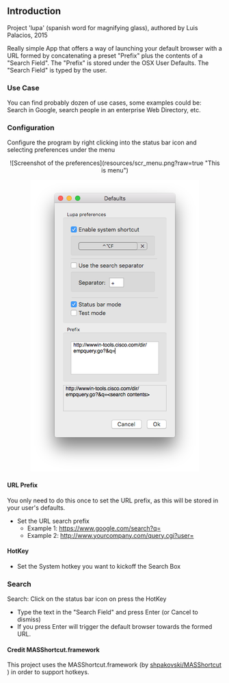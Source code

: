 ## Introduction

Project 'lupa' (spanish word for magnifying glass), authored by Luis Palacios, 2015


Really simple App that offers a way of launching your default browser with a URL formed by concatenating a preset "Prefix" plus the contents of a "Search Field". The "Prefix" is stored under the OSX User Defaults. The "Search Field" is typed by the user. 


### Use Case

You can find probably dozen of use cases, some examples could be: Search in Google, search people in an enterprise Web Directory, etc.


### Configuration 

Configure the program by right clicking into the status bar icon and selecting preferences under the menu

<div align="center">
![Screenshot of the preferences](resources/scr_menu.png?raw=true "This is menu")

![Screenshot of the preferences](resources/scr_preferences.png?raw=true "This is the preferences window")
<div align="left">

#### URL Prefix

You only need to do this once to set the URL prefix, as this will be stored in your user's defaults.

- Set the URL search prefix 
   - Example 1: https://www.google.com/search?q=
   - Example 2: http://www.yourcompany.com/query.cgi?user=



#### HotKey

- Set the System hotkey you want to kickoff the Search Box



### Search

Search: Click on the status bar icon on press the HotKey

- Type the text in the "Search Field" and press Enter (or Cancel to dismiss)
- If you press Enter will trigger the default browser towards the formed URL. 



#### Credit MASShortcut.framework


This project uses the MASShortcut.framework (by [shpakovski/MASShortcut
](https://github.com/shpakovski/MASShortcut)) in order to support hotkeys.
